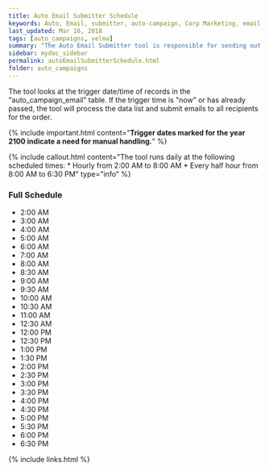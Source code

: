 ```yaml
---
title: Auto Email Submitter Schedule
keywords: Auto, Email, submitter, auto-campaign, Corp Marketing, email submitter, auto_campaign_email, trigger, schedule
last_updated: Mar 16, 2018
tags: [auto_campaigns, velma]
summary: "The Auto Email Submitter tool is responsible for sending out queued emails from the Auto-Campaign and Corp Marketing systems."
sidebar: mydoc_sidebar
permalink: autoEmailSubmitterSchedule.html
folder: auto_campaigns
---
```


The tool looks at the trigger date/time of records in the "auto_campaign_email" table. If the trigger time is "now" or has already passed, the tool will process the data list and submit emails to all recipients for the order.

{% include important.html content="**Trigger dates marked for the year 2100 indicate a need for manual handling.**" %}

{% include callout.html content="The tool runs daily at the following scheduled times:
	* Hourly from 2:00 AM to 8:00 AM
	* Every half hour from 8:00 AM to 6:30 PM" type="info" %}



### Full Schedule

* 2:00 AM
* 3:00 AM
* 4:00 AM
* 5:00 AM
* 6:00 AM
* 7:00 AM
* 8:00 AM
* 8:30 AM
* 9:00 AM
* 9:30 AM
* 10:00 AM
* 10:30 AM
* 11:00 AM
* 12:30 AM
* 12:00 PM
* 12:30 PM
* 1:00 PM
* 1:30 PM
* 2:00 PM
* 2:30 PM
* 3:00 PM
* 3:30 PM
* 4:00 PM
* 4:30 PM
* 5:00 PM
* 5:30 PM
* 6:00 PM
* 6:30 PM




{% include links.html %}
